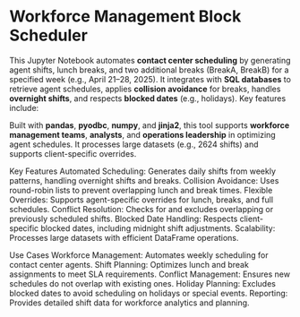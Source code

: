 # Workforce Management Block Scheduler

This Jupyter Notebook automates **contact center scheduling** by generating agent shifts, lunch breaks, and two additional breaks (BreakA, BreakB) for a specified week (e.g., April 21–28, 2025). It integrates with **SQL databases** to retrieve agent schedules, applies **collision avoidance** for breaks, handles **overnight shifts**, and respects **blocked dates** (e.g., holidays). Key features include:

Built with **pandas**, **pyodbc**, **numpy**, and **jinja2**, this tool supports **workforce management teams**, **analysts**, and **operations leadership** in optimizing agent schedules. It processes large datasets (e.g., 2624 shifts) and supports client-specific overrides.


Key Features
Automated Scheduling: Generates daily shifts from weekly patterns, handling overnight shifts and breaks.
Collision Avoidance: Uses round-robin lists to prevent overlapping lunch and break times.
Flexible Overrides: Supports agent-specific overrides for lunch, breaks, and full schedules.
Conflict Resolution: Checks for and excludes overlapping or previously scheduled shifts.
Blocked Date Handling: Respects client-specific blocked dates, including midnight shift adjustments.
Scalability: Processes large datasets with efficient DataFrame operations.

Use Cases
Workforce Management: Automates weekly scheduling for contact center agents.
Shift Planning: Optimizes lunch and break assignments to meet SLA requirements.
Conflict Management: Ensures new schedules do not overlap with existing ones.
Holiday Planning: Excludes blocked dates to avoid scheduling on holidays or special events.
Reporting: Provides detailed shift data for workforce analytics and planning.

